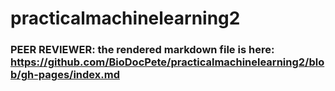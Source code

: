 # practicalmachinelearning2
### PEER REVIEWER: the rendered markdown file is here: https://github.com/BioDocPete/practicalmachinelearning2/blob/gh-pages/index.md
